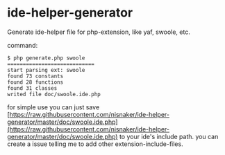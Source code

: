 # ide-helper-generator
Generate ide-helper file for php-extension, like yaf, swoole, etc.

command:
```
$ php generate.php swoole
============================
start parsing ext: swoole
found 73 constants
found 28 functions
found 31 classes
writed file doc/swoole.ide.php
```

for simple use you can just save [https://raw.githubusercontent.com/nisnaker/ide-helper-generator/master/doc/swoole.ide.php](https://raw.githubusercontent.com/nisnaker/ide-helper-generator/master/doc/swoole.ide.php) to your ide's include path. you can create a issue telling me to add other extension-include-files.
